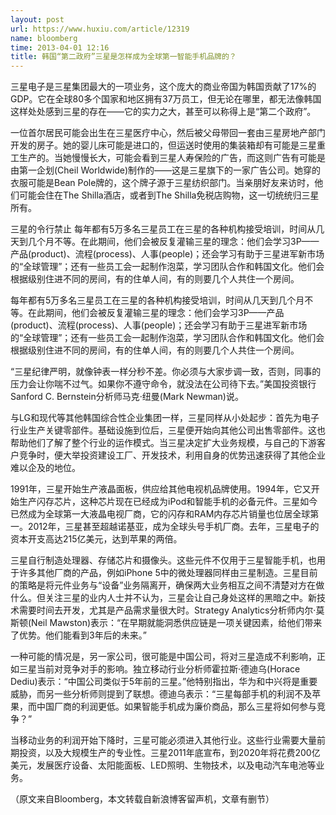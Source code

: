 ```yaml
---
layout: post
url: https://www.huxiu.com/article/12319
name: bloomberg
time: 2013-04-01 12:16
title: 韩国“第二政府”三星是怎样成为全球第一智能手机品牌的？
---
```

三星电子是三星集团最大的一项业务，这个庞大的商业帝国为韩国贡献了17%的GDP。它在全球80多个国家和地区拥有37万员工，但无论在哪里，都无法像韩国这样处处感到三星的存在——它的实力之大，甚至可以称得上是“第二个政府”。

一位首尔居民可能会出生在三星医疗中心，然后被父母带回一套由三星房地产部门开发的房子。她的婴儿床可能是进口的，但运送时使用的集装箱却有可能是三星重工生产的。当她慢慢长大，可能会看到三星人寿保险的广告，而这则广告有可能是由第一企划(Cheil Worldwide)制作的——这是三星旗下的一家广告公司。她穿的衣服可能是Bean Pole牌的，这个牌子源于三星纺织部门。当亲朋好友来访时，他们可能会住在The Shilla酒店，或者到The Shilla免税店购物，这一切统统归三星所有。

三星的令行禁止 每年都有5万多名三星员工在三星的各种机构接受培训，时间从几天到几个月不等。在此期间，他们会被反复灌输三星的理念：他们会学习3P——产品(product)、流程(process)、人事(people)；还会学习有助于三星进军新市场的“全球管理”；还有一些员工会一起制作泡菜，学习团队合作和韩国文化。他们会根据级别住进不同的房间，有的住单人间，有的则要几个人共住一个房间。

每年都有5万多名三星员工在三星的各种机构接受培训，时间从几天到几个月不等。在此期间，他们会被反复灌输三星的理念：他们会学习3P——产品(product)、流程(process)、人事(people)；还会学习有助于三星进军新市场的“全球管理”；还有一些员工会一起制作泡菜，学习团队合作和韩国文化。他们会根据级别住进不同的房间，有的住单人间，有的则要几个人共住一个房间。

“三星纪律严明，就像钟表一样分秒不差。你必须与大家步调一致，否则，同事的压力会让你喘不过气。如果你不遵守命令，就没法在公司待下去。”美国投资银行Sanford C. Bernstein分析师马克·纽曼(Mark Newman)说。

与LG和现代等其他韩国综合性企业集团一样，三星同样从小处起步：首先为电子行业生产关键零部件。基础设施到位后，三星便开始向其他公司出售零部件。这也帮助他们了解了整个行业的运作模式。当三星决定扩大业务规模，与自己的下游客户竞争时，便大举投资建设工厂、开发技术，利用自身的优势迅速获得了其他企业难以企及的地位。

1991年，三星开始生产液晶面板，供应给其他电视机品牌使用。1994年，它又开始生产闪存芯片，这种芯片现在已经成为iPod和智能手机的必备元件。三星如今已然成为全球第一大液晶电视厂商，它的闪存和RAM内存芯片销量也位居全球第一。2012年，三星甚至超越诺基亚，成为全球头号手机厂商。去年，三星电子的资本开支高达215亿美元，达到苹果的两倍。

三星自行制造处理器、存储芯片和摄像头。这些元件不仅用于三星智能手机，也用于许多其他厂商的产品，例如iPhone 5中的微处理器同样由三星制造。三星目前的策略是将元件业务与“设备”业务隔离开，确保两大业务相互之间不清楚对方在做什么。但关注三星的业内人士并不认为，三星会让自己身处这样的黑暗之中。新技术需要时间去开发，尤其是产品需求量很大时。Strategy Analytics分析师内尔·莫斯顿(Neil Mawston)表示：“在早期就能洞悉供应链是一项关键因素，给他们带来了优势。他们能看到3年后的未来。”

一种可能的情况是，另一家公司，很可能是中国公司，将对三星造成不利影响，正如三星当前对竞争对手的影响。独立移动行业分析师霍拉斯·德迪乌(Horace Dediu)表示：“中国公司类似于5年前的三星。”他特别指出，华为和中兴将是重要威胁，而另一些分析师则提到了联想。德迪乌表示：“三星每部手机的利润不及苹果，而中国厂商的利润更低。如果智能手机成为廉价商品，那么三星将如何参与竞争？”

当移动业务的利润开始下降时，三星可能必须进入其他行业。这些行业需要大量前期投资，以及大规模生产的专业性。三星2011年底宣布，到2020年将花费200亿美元，发展医疗设备、太阳能面板、LED照明、生物技术，以及电动汽车电池等业务。

（原文来自Bloomberg，本文转载自新浪博客留声机，文章有删节）

